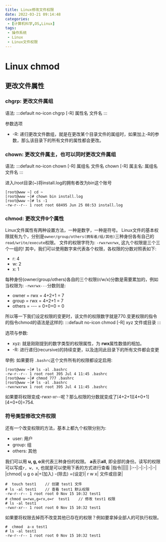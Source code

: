 ```yaml
---
title: Linux修改文件权限
date: 2022-03-21 09:14:48
categories:
 - [计算机科学,OS,Linux]
tags: 
 - 操作系统
 - Linux
 - Linux文件权限
---
```


# Linux chmod

## 更改文件属性

### chgrp: 更改文件属组

语法:
:::default no-icon
chgrp [-R] 属性名 文件名
:::

参数选项
- -R: 递归更改文件数组，就是在更改某个目录文件的属组时，如果加上-R的参数，那么该目录下的所有文件的属性都会更改。

### chown: 更改文件属主，也可以同时更改文件属组

语法:
:::default no-icon
chown [-R] 属组名 文件名
chown [-R] 属主名: 属组名 文件名
:::

进入/root目录(~)将install.log的拥有者改为bin这个账号
```shell
[root@www ~] cd ~
[root@www ~]# chown bin install.log
[root@www ~]# ls -1
-rw-r--r-- 1 root root 68495 Jun 25 08:53 install.log
```

### chmod: 更改文件9个属性

Linux文件属性有两种设置方法，一种是数字，一种是符号。
Linux文件的基本权限就有九个，分别是`owner/group/others(拥有者/组/其他)`三种身份各有自己的`read/write/execute`权限。
文件的权限字符为: `-rwxrwxrwx`, 这九个权限是三个三个一组的! 其中，我们可以使用数字来代表各个权限，各权限的分数对照表如下:
- r: 4
- w: 2
- x: 1

每种身份(owner/group/others)各自的三个权限(r/w/x)分数是需要累加的，例如当权限为: `-rwxrwx---`分数则是:
- owner = rwx = 4+2+1 = 7
- group = rwx = 4+2+1 = 7
- others = --- = 0+0+0 = 0

所以等一下我们设定权限的变更时，该文件的权限数字就是770.变更权限的指令的指令chmod的语法是这样的:
:::default no-icon
chmod [-R] xyz 文件或目录
:::

选项与参数:
- xyz: 就是刚刚提到的数字类型的权限属性，为 **rwx**属性数值的相加。
- -R: 进行递归(recursive)的持续变更，以及连同此目录下的所有文件都会变更

举例: 如果要将 `.bashrc`这个文件所有的权限都设定启用:
```shell
[root@www ~]# ls -al .bashrc
-rw-r--r-- 1 root root 395 Jul 4 11:45 .bashrc
[root@www ~]# chmod 777 .bashrc
[root@www ~]# ls -al .bashrc
-rwxrwxrwx 1 root root 395 Jul 4 11:45 .bashrc
```

如果要将权限变成-rwxr-xr--呢？那么权限的分数就变成了[4+2+1][4+0+1][4+0+0]=754.

### 符号类型修改文件权限

还有一个改变权限的方法，基本上都九个权限分别为:
- user: 用户
- group: 组
- others: 其他

我们可以用 **u, g, o**来代表三种身份的权限。
**a**表示**all**, 即全部的身份。读写的权限可以写成`r, w, x`, 也就是可以使用下表的方式进行查看
|指令|||||
|:--|:-|:-|:-|:-|
|chmod| u g o a|+(加入) -(除去) =(设定)| r w x| 文件或目录|

```shell 
#  touch test1    // 创建 test1 文件
# ls -al test1    // 查看 test1 默认权限
-rw-r--r-- 1 root root 0 Nov 15 10:32 test1
# chmod u=rwx,g=rx,o=r  test1    // 修改 test1 权限
# ls -al test1
-rwxr-xr-- 1 root root 0 Nov 15 10:32 test1
```

如果要将权限去掉而不改变其他已存在的权限？例如要拿掉全部人的可执行权限。
```shell
#  chmod  a-x test1
# ls -al test1
-rw-r--r-- 1 root root 0 Nov 15 10:32 test1
```
